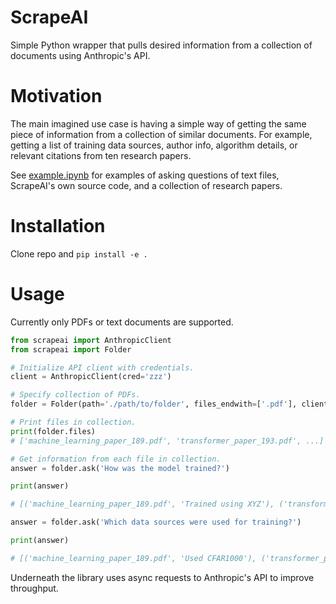 # ScrapeAI
Simple Python wrapper that pulls desired information from a collection of documents using Anthropic's API.

# Motivation
The main imagined use case is having a simple way of getting the same piece of information from a collection of similar documents. For example, getting a list of training data sources, author info, algorithm details, or relevant citations from ten research papers.

See [example.ipynb](https://github.com/keenangraham/ScrapeAI/blob/main/examples.ipynb) for examples of asking questions of text files, ScrapeAI's own source code, and a collection of research papers.

# Installation
Clone repo and `pip install -e .`

# Usage

Currently only PDFs or text documents are supported.

```python
from scrapeai import AnthropicClient
from scrapeai import Folder

# Initialize API client with credentials.
client = AnthropicClient(cred='zzz')

# Specify collection of PDFs.
folder = Folder(path='./path/to/folder', files_endwith=['.pdf'], client=client)

# Print files in collection.
print(folder.files)
# ['machine_learning_paper_189.pdf', 'transformer_paper_193.pdf', ...]

# Get information from each file in collection.
answer = folder.ask('How was the model trained?')

print(answer)

# [('machine_learning_paper_189.pdf', 'Trained using XYZ'), ('transformer_paper_193.pdf', 'Trained using WYX'), ...]

answer = folder.ask('Which data sources were used for training?')

print(answer)

# [('machine_learning_paper_189.pdf', 'Used CFAR1000'), ('transformer_paper_193.pdf', 'Used self-labeled cats'), ...]
```

Underneath the library uses async requests to Anthropic's API to improve throughput.